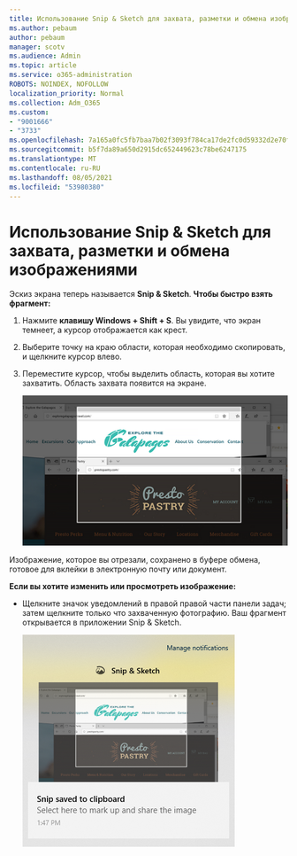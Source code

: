 ```yaml
---
title: Использование Snip & Sketch для захвата, разметки и обмена изображениями
ms.author: pebaum
author: pebaum
manager: scotv
ms.audience: Admin
ms.topic: article
ms.service: o365-administration
ROBOTS: NOINDEX, NOFOLLOW
localization_priority: Normal
ms.collection: Adm_O365
ms.custom:
- "9001666"
- "3733"
ms.openlocfilehash: 7a165a0fc5fb7baa7b02f3093f784ca17de2fc0d59332d2e70fb0f507bfeb221
ms.sourcegitcommit: b5f7da89a650d2915dc652449623c78be6247175
ms.translationtype: MT
ms.contentlocale: ru-RU
ms.lasthandoff: 08/05/2021
ms.locfileid: "53980380"
---
```

# <a name="use-snip--sketch-to-capture-mark-up-and-share-images"></a>Использование Snip & Sketch для захвата, разметки и обмена изображениями

Эскиз экрана теперь называется **Snip & Sketch**. **Чтобы быстро взять фрагмент:**

1. Нажмите **клавишу Windows + Shift + S**. Вы увидите, что экран темнеет, а курсор отображается как крест. 

2. Выберите точку на краю области, которая необходимо скопировать, и щелкните курсор влево. 

3. Переместите курсор, чтобы выделить область, которая вы хотите захватить. Область захвата появится на экране.

   ![изображение выделенного выбора](media/snipone.png)

Изображение, которое вы отрезали, сохранено в буфере обмена, готовое для вклейки в электронную почту или документ. 

**Если вы хотите изменить или просмотреть изображение:** 

- Щелкните значок уведомлений в правой правой части панели задач; затем щелкните только что захваченную фотографию. Ваш фрагмент открывается в приложении Snip & Sketch.

   ![изображение изображения, отображаемого в приложении snipping](media/sniptwo.png)
